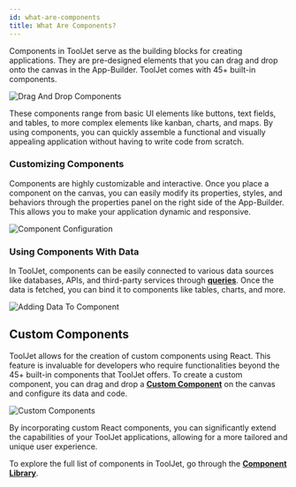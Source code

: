 ```yaml
---
id: what-are-components
title: What Are Components?
---
```



Components in ToolJet serve as the building blocks for creating applications. They are pre-designed elements that you can drag and drop onto the canvas in the App-Builder. ToolJet comes with 45+ built-in components. 

<div style={{textAlign: 'center'}}>
    <img style={{padding: '10px', marginBottom:'15px'}} className="screenshot-full" src="/img/tooljet-concepts/what-are-components/drag-drop-components.gif" alt="Drag And Drop Components" />
</div>

These components range from basic UI elements like buttons, text fields, and tables, to more complex elements like kanban, charts, and maps. By using components, you can quickly assemble a functional and visually appealing application without having to write code from scratch.

### Customizing Components

Components are highly customizable and interactive. Once you place a component on the canvas, you can easily modify its properties, styles, and behaviors through the properties panel on the right side of the App-Builder. This allows you to make your application dynamic and responsive. 

<div style={{textAlign: 'center'}}>
    <img style={{padding: '10px', marginBottom:'15px'}} className="screenshot-full" src="/img/tooljet-concepts/what-are-components/component-config.gif" alt="Component Configuration" />
</div>

### Using Components With Data

In ToolJet, components can be easily connected to various data sources like databases, APIs, and third-party services through **[queries](what-are-queries)**. Once the data is fetched, you can bind it to components like tables, charts, and more. 

<div style={{textAlign: 'center'}}>
    <img style={{padding: '10px', marginBottom:'15px'}} className="screenshot-full" src="/img/tooljet-concepts/what-are-components/adding-data-to-component.png" alt="Adding Data To Component" />
</div>

## Custom Components

ToolJet allows for the creation of custom components using React. This feature is invaluable for developers who require functionalities beyond the 45+ built-in components that ToolJet offers. To create a custom component, you can drag and drop a **[Custom Component](/docs/widgets/custom-component/)** on the canvas and configure its data and code. 

<div style={{textAlign: 'center'}}>
    <img style={{padding: '10px', marginBottom:'15px'}} className="screenshot-full" src="/img/tooljet-concepts/what-are-components/custom-components.png" alt="Custom Components" />
</div>

By incorporating custom React components, you can significantly extend the capabilities of your ToolJet applications, allowing for a more tailored and unique user experience. 

To explore the full list of components in ToolJet, go through the **[Component Library](/docs/widgets/bounded-box)**.



